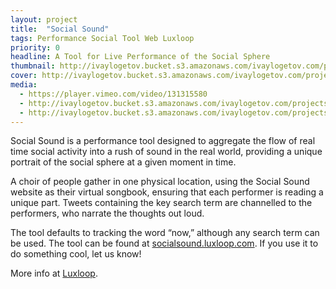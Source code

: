 ```yaml
---
layout: project
title:  "Social Sound"
tags: Performance Social Tool Web Luxloop
priority: 0
headline: A Tool for Live Performance of the Social Sphere
thumbnail: http://ivaylogetov.bucket.s3.amazonaws.com/ivaylogetov.com/projects/socialsound/thumb.jpg
cover: http://ivaylogetov.bucket.s3.amazonaws.com/ivaylogetov.com/projects/socialsound/1.jpg
media:
  - https://player.vimeo.com/video/131315580
  - http://ivaylogetov.bucket.s3.amazonaws.com/ivaylogetov.com/projects/socialsound/2.jpg
  - http://ivaylogetov.bucket.s3.amazonaws.com/ivaylogetov.com/projects/socialsound/3.jpg
---
```

Social Sound is a performance tool designed to aggregate the flow of real time social activity into a rush of sound in the real world, providing a unique portrait of the social sphere at a given moment in time.

A choir of people gather in one physical location, using the Social Sound website as their virtual songbook, ensuring that each performer is reading a unique part. Tweets containing the key search term are channelled to the performers, who narrate the thoughts out loud.

The tool defaults to tracking the word “now,” although any search term can be used. The tool can be found at [socialsound.luxloop.com](http://socialsound.luxloop.com). If you use it to do something cool, let us know!

More info at [Luxloop](http://luxloop.com/socialsound).
